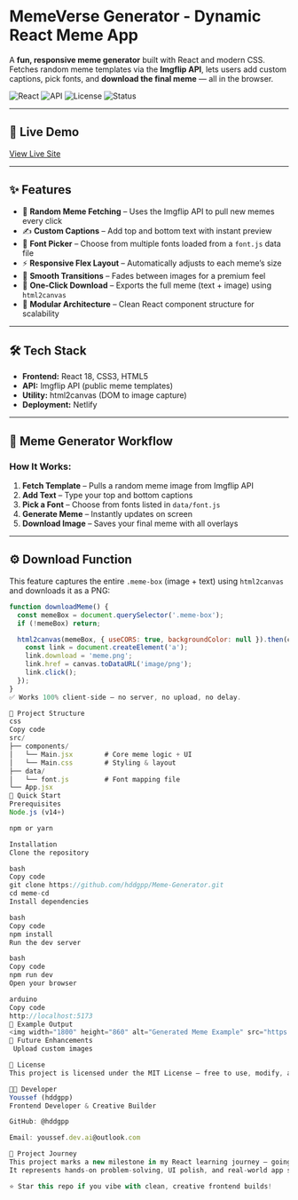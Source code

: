 # MemeVerse Generator - Dynamic React Meme App  

A **fun, responsive meme generator** built with React and modern CSS.  
Fetches random meme templates via the **Imgflip API**, lets users add custom captions, pick fonts, and **download the final meme** — all in the browser.

![React](https://img.shields.io/badge/React-18.x-blue) ![API](https://img.shields.io/badge/Imgflip-API-orange) ![License](https://img.shields.io/badge/License-MIT-green) ![Status](https://img.shields.io/badge/Status-Live-success)

---

## 🚀 Live Demo
[View Live Site](meme-generator-two-mocha.vercel.app)

---

## ✨ Features

- 🎲 **Random Meme Fetching** – Uses the Imgflip API to pull new memes every click  
- ✍️ **Custom Captions** – Add top and bottom text with instant preview  
- 🧩 **Font Picker** – Choose from multiple fonts loaded from a `font.js` data file  
- ⚡ **Responsive Flex Layout** – Automatically adjusts to each meme’s size  
- 🌈 **Smooth Transitions** – Fades between images for a premium feel  
- 💾 **One-Click Download** – Exports the full meme (text + image) using `html2canvas`  
- 🧱 **Modular Architecture** – Clean React component structure for scalability  

---

## 🛠️ Tech Stack

- **Frontend:** React 18, CSS3, HTML5  
- **API:** Imgflip API (public meme templates)  
- **Utility:** html2canvas (DOM to image capture)  
- **Deployment:** Netlify  

---

## 🎨 Meme Generator Workflow

### How It Works:
1. **Fetch Template** – Pulls a random meme image from Imgflip API  
2. **Add Text** – Type your top and bottom captions  
3. **Pick a Font** – Choose from fonts listed in `data/font.js`  
4. **Generate Meme** – Instantly updates on screen  
5. **Download Image** – Saves your final meme with all overlays  

---

## ⚙️ Download Function

This feature captures the entire `.meme-box` (image + text) using `html2canvas` and downloads it as a PNG:

```javascript
function downloadMeme() {
  const memeBox = document.querySelector('.meme-box');
  if (!memeBox) return;

  html2canvas(memeBox, { useCORS: true, backgroundColor: null }).then(canvas => {
    const link = document.createElement('a');
    link.download = 'meme.png';
    link.href = canvas.toDataURL('image/png');
    link.click();
  });
}
✅ Works 100% client-side — no server, no upload, no delay.

📁 Project Structure
css
Copy code
src/
├── components/
│   └── Main.jsx        # Core meme logic + UI
│   └── Main.css        # Styling & layout
├── data/
│   └── font.js         # Font mapping file
└── App.jsx
🚀 Quick Start
Prerequisites
Node.js (v14+)

npm or yarn

Installation
Clone the repository

bash
Copy code
git clone https://github.com/hddgpp/Meme-Generator.git
cd meme-cd
Install dependencies

bash
Copy code
npm install
Run the dev server

bash
Copy code
npm run dev
Open your browser

arduino
Copy code
http://localhost:5173
💾 Example Output
<img width="1800" height="860" alt="Generated Meme Example" src="https://github.com/user-attachments/assets/your-output-example-here" />
🔧 Future Enhancements
 Upload custom images

📄 License
This project is licensed under the MIT License — free to use, modify, and share.

👨‍💻 Developer
Youssef (hddgpp)
Frontend Developer & Creative Builder

GitHub: @hddgpp

Email: youssef.dev.ai@outlook.com

🌟 Project Journey
This project marks a new milestone in my React learning journey — going from basic API fetching to full client-side functionality (text overlays, downloads, font integration).
It represents hands-on problem-solving, UI polish, and real-world app structure — all self-taught.

⭐ Star this repo if you vibe with clean, creative frontend builds!
